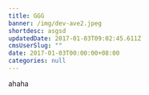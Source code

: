 ```yaml
---
title: GGG
banner: /img/dev-ave2.jpeg
shortdesc: asgsd
updatedDate: 2017-01-03T09:02:45.611Z
cmsUserSlug: ""
date: 2017-01-03T00:00:00+08:00
categories: null
---
```


ahaha